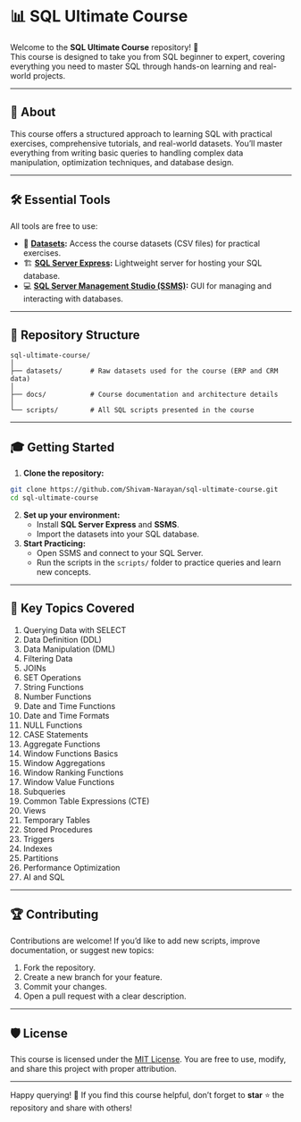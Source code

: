 # 📊 SQL Ultimate Course

Welcome to the **SQL Ultimate Course** repository! 🚀  
This course is designed to take you from SQL beginner to expert, covering everything you need to master SQL through hands-on learning and real-world projects.

---

## 🌟 About
This course offers a structured approach to learning SQL with practical exercises, comprehensive tutorials, and real-world datasets. You’ll master everything from writing basic queries to handling complex data manipulation, optimization techniques, and database design.

---

## 🛠️ Essential Tools
All tools are free to use:
- 📁 **[Datasets](datasets/):** Access the course datasets (CSV files) for practical exercises.
- 🏗️ **[SQL Server Express](https://www.microsoft.com/en-us/sql-server/sql-server-downloads):** Lightweight server for hosting your SQL database.
- 💻 **[SQL Server Management Studio (SSMS)](https://learn.microsoft.com/en-us/sql/ssms/download-sql-server-management-studio-ssms?view=sql-server-ver16):** GUI for managing and interacting with databases.

---

## 📂 Repository Structure
```
sql-ultimate-course/
│
├── datasets/       # Raw datasets used for the course (ERP and CRM data)
│
├── docs/           # Course documentation and architecture details
│
└── scripts/        # All SQL scripts presented in the course
```

---

## 🎓 Getting Started
1. **Clone the repository:**
```bash
git clone https://github.com/Shivam-Narayan/sql-ultimate-course.git
cd sql-ultimate-course
```
2. **Set up your environment:**
   - Install **SQL Server Express** and **SSMS**.
   - Import the datasets into your SQL database.
3. **Start Practicing:**
   - Open SSMS and connect to your SQL Server.
   - Run the scripts in the `scripts/` folder to practice queries and learn new concepts.

---

## 📌 Key Topics Covered
1. Querying Data with SELECT
2. Data Definition (DDL)
3. Data Manipulation (DML)
4. Filtering Data
5. JOINs
6. SET Operations
7. String Functions
8. Number Functions
9. Date and Time Functions
10. Date and Time Formats
11. NULL Functions
12. CASE Statements
13. Aggregate Functions
14. Window Functions Basics
15. Window Aggregations
16. Window Ranking Functions
17. Window Value Functions
18. Subqueries
19. Common Table Expressions (CTE)
20. Views
21. Temporary Tables
22. Stored Procedures
23. Triggers
24. Indexes
25. Partitions
26. Performance Optimization
27. AI and SQL

---

## 🏆 Contributing
Contributions are welcome! If you’d like to add new scripts, improve documentation, or suggest new topics:
1. Fork the repository.
2. Create a new branch for your feature.
3. Commit your changes.
4. Open a pull request with a clear description.

---

## 🛡️ License
This course is licensed under the [MIT License](LICENSE). You are free to use, modify, and share this project with proper attribution.

---

Happy querying! 🚀 If you find this course helpful, don’t forget to **star** ⭐ the repository and share with others!

